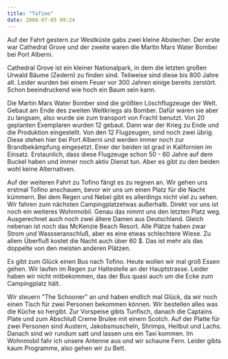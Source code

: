 ```yaml
---
title: "Tofino"
date: 2008-07-05 09:24
---
```

Auf der Fahrt gestern zur Westküste gabs zwei kleine Abstecher. Der erste war Cathedral Grove und der zweite waren die Martin Mars Water Bomber bei Port Alberni.

Cathedral Grove ist ein kleiner Nationalpark, in dem die letzten großen Urwald Bäume (Zedern) zu finden sind. Teilweise sind diese bis 800 Jahre alt. Leider wurden bei einem Feuer vor 300 Jahren einige bereits zerstört. Schon beeindruckend wie hoch ein Baum sein kann.

<!--more-->

Die Martin Mars Water Bomber sind die größten Löschflugzeuge der Welt. Gebaut am Ende des zweiten Weltkriegs als Bomber. Dafür waren sie aber zu langsam, also wurde sie zum transport von Fracht benutzt. Von 20 geplanten Exemplaren wurden 12 gebaut. Dann war der Krieg zu Ende und die Produktion eingestellt. Von den 12 Flugzeugen, sind noch zwei übrig. Diese stehen hier bei Port Alberni und werden immer noch zur Brandbekämpfung eingesetzt. Einer der beiden ist grad in Kalifornien im Einsatz. Erstaunlich, dass diese Flugzeuge schon 50 - 60 Jahre auf dem Buckel haben und immer noch aktiv Dienst tun. Aber es gibt zu den beiden wohl keine Alternativen.

Auf der weiteren Fahrt zu Tofino fängt es zu regnen an. Wir gehen uns erstmal Tofino anschauen, bevor wir uns um einen Platz für die Nacht kümmern. Bei dem Regen und Nebel gibt es allerdings nicht viel zu sehen. Wir fahren zum nächsten Campingplatzetwas außerhalb. Direkt vor uns ist noch ein weiteres Wohnmobil. Genau das nimmt uns den letzten Platz weg. Ausgerechnet auch noch zwei ältere Damen aus Deutschland. Gleich nebenan ist noch das McKenzie Beach Resort. Alle Plätze haben zwar Strom und Wassseranschluß, aber es eine etwas schlechtere Wiese. Zu allem Überfluß kostet die Nacht auch über 60 $. Das ist mehr als das doppelte von den meisten anderen Plätzen.

Es gibt zum Glück einen Bus nach Tofino. Heute wollen wir mal groß Essen gehen. Wir laufen im Regen zur Haltestelle an der Hauptstrasse. Leider haben wir nicht mitbekommen, das der Bus quasi auch um die Ecke zum Campingplatz hält.

Wir steuern "The Schooner" an und haben endlich mal Glück, da wir noch einen Tisch für zwei Personen bekommen können. Wir bestellen alles was die Küche so hergibt. Zur Vorspeise gibts Tunfisch, danach die Captains Plate und zum Abschluß Creme Brulee mit einem Scotch. Auf der Platte für zwei Personen sind Austern, Jakobsmuscheln, Shrimps, Heilbut und Lachs. Danach sind wir rundum satt und lassen uns ein Taxi kommen. Im Wohnmobil fahr ich unsere Antenne aus und wir schaune Fern. Leider gibts kaum Programme, also gehen wir zu Bett.

